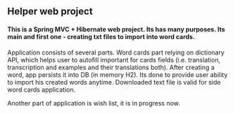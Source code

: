 ## Helper web project

#### This is a Spring MVC + Hibernate web project. Its has many purposes. Its main and first one - creating txt files to import into word cards.

Application consists of several parts. Word cards part relying on dictionary API, which helps user to autofill important for 
cards fields (i.e. translation, transcription and examples and their translations both).
After creating a word, app persists it into DB (in memory H2). Its done to provide user
ability to import his created words anytime. Downloaded text file is valid for side word
cards application.

Another part of application is wish list, it is in progress now.

